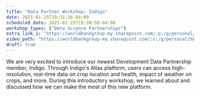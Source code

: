 ```yaml
---
title: "Data Partner Workshop: Indigo"
date: 2021-01-25T19:31:38-04:00
scheduled_date: 2021-01-25T19:30:50-04:00
workshop_types: ["Data Science Partnerships"]
extra_link_1: "https://worldbankgroup-my.sharepoint.com/:p:/g/personal/hkrambeck_worldbank_org/ERdPMZZ-5JxBvo5uLJfIaksBI9m1xnvs9B2LFI07O8Fbag?e=hPOqMc"
video_path: "https://worldbankgroup-my.sharepoint.com/:v:/g/personal/hkrambeck_worldbank_org/Ef7cvF2iNFtHvCpZNRRLftwBIYlAyM2RU6uXWYRZ0CVrSQ?e=uyJTE"
draft: true
---
```


We are very excited to introduce our newest Development Data Partnership member, Indigo. Through Indigo's Atlas platform, users can access high-resolution, real-time data on crop location and health, impact of weather on crops, and more. During this introductory workshop, we learned about and discussed how we can make the most of this new platform.